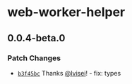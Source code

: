 # web-worker-helper

## 0.0.4-beta.0

### Patch Changes

- [`b3f45bc`](https://github.com/lvisei/web-worker-helper/commit/b3f45bcbfec186c2c1db6b84afb38f2f6bea45d3) Thanks [@lvisei](https://github.com/lvisei)! - fix: types
